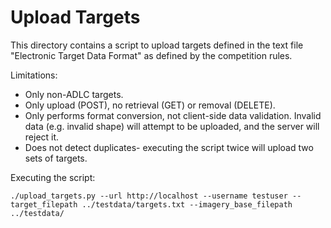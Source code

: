 # Upload Targets

This directory contains a script to upload targets defined in the text file
"Electronic Target Data Format" as defined by the competition rules.

Limitations:
* Only non-ADLC targets.
* Only upload (POST), no retrieval (GET) or removal (DELETE).
* Only performs format conversion, not client-side data validation. Invalid
  data (e.g. invalid shape) will attempt to be uploaded, and the server will
  reject it.
* Does not detect duplicates- executing the script twice will upload two sets
  of targets.

Executing the script:
```
./upload_targets.py --url http://localhost --username testuser --target_filepath ../testdata/targets.txt --imagery_base_filepath ../testdata/
```
